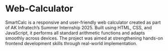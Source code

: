 # Web-Calculator
SmartCalc is a responsive and user-friendly web calculator created as part of AK Infratech’s Summer Internship 2025. Built using HTML, CSS, and JavaScript, it performs all standard arithmetic functions and adapts smoothly across devices. The project was aimed at strengthening hands-on frontend development skills through real-world implementation.
